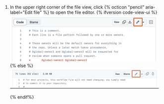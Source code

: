 1. In the upper right corner of the file view, click {% octicon "pencil" aria-label="Edit file" %} to open the file editor.
{% ifversion code-view-ui %}
   ![Screenshot of a file. In the header, a button, labeled with a pencil icon, is outlined in dark orange.](/assets/images/help/repository/edit-file-edit-button.png)
{% else %}
   ![Screenshot of a file. In the header, a button, labeled with a pencil icon, is outlined in dark orange.](/assets/images/enterprise/repository/edit-file-edit-button.png)
{% endif%}
